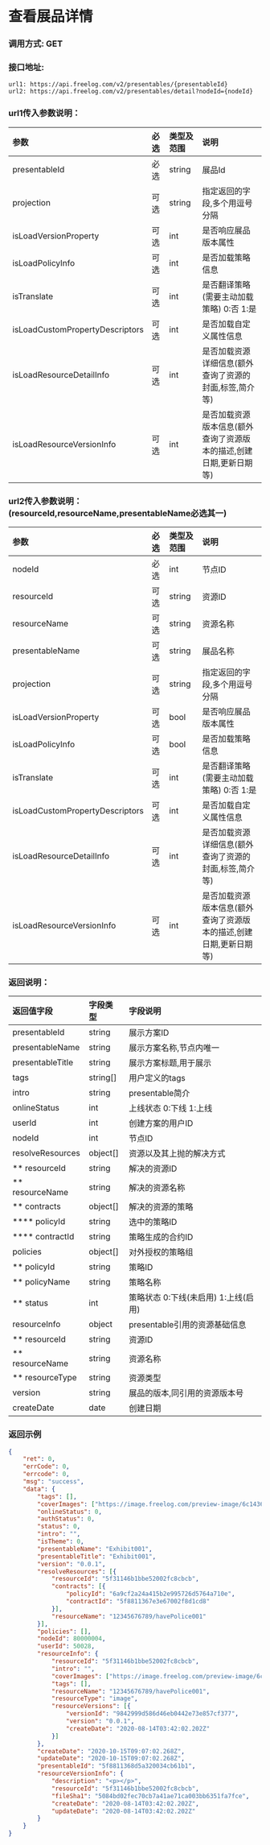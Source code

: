 # 查看展品详情

### 调用方式: GET

### 接口地址:

```
url1: https://api.freelog.com/v2/presentables/{presentableId}
url2: https://api.freelog.com/v2/presentables/detail?nodeId={nodeId}
```

### url1传入参数说明：

| 参数 | 必选 | 类型及范围 | 说明 |
| :--- | :--- | :--- | :--- |
| presentableId | 必选 | string | 展品Id |
| projection | 可选 | string | 指定返回的字段,多个用逗号分隔 |
| isLoadVersionProperty | 可选 | int | 是否响应展品版本属性 |
| isLoadPolicyInfo | 可选 | int | 是否加载策略信息 |
| isTranslate | 可选 | int | 是否翻译策略(需要主动加载策略) 0:否 1:是 |
| isLoadCustomPropertyDescriptors | 可选 | int | 是否加载自定义属性信息 |
| isLoadResourceDetailInfo | 可选 | int | 是否加载资源详细信息(额外查询了资源的封面,标签,简介等) |
| isLoadResourceVersionInfo | 可选 | int | 是否加载资源版本信息(额外查询了资源版本的描述,创建日期,更新日期等) |

### url2传入参数说明：(resourceId,resourceName,presentableName必选其一)

| 参数 | 必选 | 类型及范围 | 说明 |
| :--- | :--- | :--- | :--- |
| nodeId | 必选 | int | 节点ID |
| resourceId | 可选 | string | 资源ID |
| resourceName | 可选 | string | 资源名称 |
| presentableName | 可选 | string | 展品名称 |
| projection | 可选 | string | 指定返回的字段,多个用逗号分隔 |
| isLoadVersionProperty | 可选 | bool | 是否响应展品版本属性 |
| isLoadPolicyInfo | 可选 | bool | 是否加载策略信息 |
| isTranslate | 可选 | int | 是否翻译策略(需要主动加载策略) 0:否 1:是 |
| isLoadCustomPropertyDescriptors | 可选 | int | 是否加载自定义属性信息 |
| isLoadResourceDetailInfo | 可选 | int | 是否加载资源详细信息(额外查询了资源的封面,标签,简介等) |
| isLoadResourceVersionInfo | 可选 | int | 是否加载资源版本信息(额外查询了资源版本的描述,创建日期,更新日期等) |

### 返回说明：

| 返回值字段 | 字段类型 | 字段说明 |
| :--- | :--- | :--- |
| presentableId | string | 展示方案ID |
| presentableName | string | 展示方案名称,节点内唯一 |
| presentableTitle | string | 展示方案标题,用于展示 |
| tags| string[] | 用户定义的tags |
| intro |string | presentable简介 |
| onlineStatus | int| 上线状态 0:下线 1:上线 |
| userId | int| 创建方案的用户ID |
| nodeId | int| 节点ID |
| resolveResources | object[] | 资源以及其上抛的解决方式 |
| ** resourceId | string | 解决的资源ID |
| ** resourceName | string | 解决的资源名称 |
| ** contracts | object[] | 解决的资源的策略 |
| **** policyId | string | 选中的策略ID |
| **** contractId | string | 策略生成的合约ID |
| policies| object[]| 对外授权的策略组 |
| ** policyId | string | 策略ID |
| ** policyName | string | 策略名称 |
| ** status | int | 策略状态 0:下线(未启用) 1:上线(启用) |
| resourceInfo| object | presentable引用的资源基础信息 |
| ** resourceId| string | 资源ID |
| ** resourceName| string | 资源名称 |
| ** resourceType| string | 资源类型 |
| version| string | 展品的版本,同引用的资源版本号|
| createDate| date|创建日期|


### 返回示例

```json
{
	"ret": 0,
	"errCode": 0,
	"errcode": 0,
	"msg": "success",
	"data": {
		"tags": [],
		"coverImages": ["https://image.freelog.com/preview-image/6c1436dd2b17045aaabe4f4996903d77b5a088b0"],
		"onlineStatus": 0,
		"authStatus": 0,
		"status": 0,
		"intro": "",
		"isTheme": 0,
		"presentableName": "Exhibit001",
		"presentableTitle": "Exhibit001",
		"version": "0.0.1",
		"resolveResources": [{
			"resourceId": "5f31146b1bbe52002fc8cbcb",
			"contracts": [{
				"policyId": "6a9cf2a24a415b2e995726d5764a710e",
				"contractId": "5f8811367e3e67002f8d1cd8"
			}],
			"resourceName": "12345676789/havePolice001"
		}],
		"policies": [],
		"nodeId": 80000004,
		"userId": 50028,
		"resourceInfo": {
			"resourceId": "5f31146b1bbe52002fc8cbcb",
			"intro": "",
			"coverImages": ["https://image.freelog.com/preview-image/6c1436dd2b17045aaabe4f4996903d77b5a088b0"],
			"tags": [],
			"resourceName": "12345676789/havePolice001",
			"resourceType": "image",
			"resourceVersions": [{
				"versionId": "9842999d586d46eb0442e73e857cf377",
				"version": "0.0.1",
				"createDate": "2020-08-14T03:42:02.202Z"
			}]
		},
		"createDate": "2020-10-15T09:07:02.268Z",
		"updateDate": "2020-10-15T09:07:02.268Z",
		"presentableId": "5f8811368d5a320034cb61b1",
		"resourceVersionInfo": {
			"description": "<p></p>",
			"resourceId": "5f31146b1bbe52002fc8cbcb",
			"fileSha1": "5084bd02fec70cb7a41ae71ca003bb6351fa7fce",
			"createDate": "2020-08-14T03:42:02.202Z",
			"updateDate": "2020-08-14T03:42:02.202Z"
		}
	}
}
```
